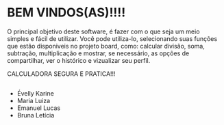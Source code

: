 #  BEM VINDOS(AS)!!!!

O principal objetivo deste software, é fazer com o que seja um meio simples e fácil de utilizar. Você pode utiliza-lo, selecionando suas funções que estão disponiveis no projeto board, como: calcular divisão, soma, subtração, multiplicação e mostrar, se necessário, as opções de compartilhar, ver o histórico e vizualizar seu perfil. 

CALCULADORA SEGURA E PRATICA!!! 

##
- Évelly Karine
- Maria Luiza 
- Emanuel Lucas
- Bruna Letícia